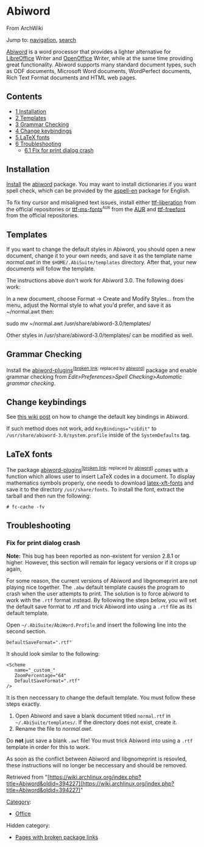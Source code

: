 # Abiword

From ArchWiki

Jump to: [navigation](#column-one), [search](#searchInput)

[Abiword](http://www.abisource.com/) is a word processor that provides a lighter alternative for [LibreOffice](/index.php/LibreOffice "LibreOffice") Writer and [OpenOffice](/index.php/OpenOffice "OpenOffice") Writer, while at the same time providing great functionality. Abiword supports many standard document types, such as ODF documents, Microsoft Word documents, WordPerfect documents, Rich Text Format documents and HTML web pages.

## Contents

*   [1 Installation](#Installation)
*   [2 Templates](#Templates)
*   [3 Grammar Checking](#Grammar_Checking)
*   [4 Change keybindings](#Change_keybindings)
*   [5 LaTeX fonts](#LaTeX_fonts)
*   [6 Troubleshooting](#Troubleshooting)
    *   [6.1 Fix for print dialog crash](#Fix_for_print_dialog_crash)

## Installation

[Install](/index.php/Install "Install") the [abiword](https://www.archlinux.org/packages/?name=abiword) package. You may want to install dictionaries if you want spell check, which can be provided by the [aspell-en](https://www.archlinux.org/packages/?name=aspell-en) package for English.

To fix tiny cursor and misaligned text issues, install either [ttf-liberation](https://www.archlinux.org/packages/?name=ttf-liberation) from the official repositories or [ttf-ms-fonts](https://aur.archlinux.org/packages/ttf-ms-fonts/)<sup><small>AUR</small></sup> from the [AUR](/index.php/AUR "AUR") and [ttf-freefont](https://www.archlinux.org/packages/?name=ttf-freefont) from the official repositories.

## Templates

If you want to change the default styles in Abiword, you should open a new document, change it to your own needs, and save it as the template name _normal.awt_ in the `$HOME/.AbiSuite/templates` directory. After that, your new documents will follow the template.

The instructions above don't work for Abiword 3.0\. The following does work:

In a new document, choose Format -> Create and Modify Styles... from the menu, adjust the Normal style to what you'd prefer, and save it as ~/normal.awt then:

sudo mv ~/normal.awt /usr/share/abiword-3.0/templates/

Other styles in /usr/share/abiword-3.0/templates/ can be modified as well.

## Grammar Checking

Install the [abiword-plugins](https://www.archlinux.org/packages/?name=abiword-plugins)<sup>[[broken link](/index.php/ArchWiki:Requests#Broken_package_links "ArchWiki:Requests"): replaced by [abiword](https://www.archlinux.org/packages/?name=abiword)]</sup> package and enable grammar checking from _Edit>Preferences>Spell Checking>Automatic grammar checking_.

## Change keybindings

See [this wiki post](http://www.abisource.com/wiki/Keyboard_bindings) on how to change the default key bindings in Abiword.

If such method does not work, add `KeyBindings="viEdit"` to `/usr/share/abiword-3.0/system.profile` inside of the `SystemDefaults` tag.

## LaTeX fonts

The package [abiword-plugins](https://www.archlinux.org/packages/?name=abiword-plugins)<sup>[[broken link](/index.php/ArchWiki:Requests#Broken_package_links "ArchWiki:Requests"): replaced by [abiword](https://www.archlinux.org/packages/?name=abiword)]</sup> comes with a function which allows user to insert LaTeX codes in a document. To display mathematics symbols properly, one needs to download [latex-xft-fonts](http://movementarian.org/latex-xft-fonts-0.1.tar.gz) and save it to the directory `/usr/share/fonts`. To install the font, extract the tarball and then run the following:

```
# fc-cache -fv

```

## Troubleshooting

### Fix for print dialog crash

**Note:** This bug has been reported as non-existent for version 2.8.1 or higher. However, this section will remain for legacy versions or if it crops up again,

For some reason, the current versions of Abiword and libgnomeprint are not playing nice together. The `.abw` default template causes the program to crash when the user attempts to print. The solution is to force abiword to work with the `.rtf` format instead. By following the steps below, you will set the default save format to .rtf and trick Abiword into using a `.rtf` file as its default template.

Open `~/.AbiSuite/AbiWord.Profile` and insert the following line into the second <scheme> section.

```
DefaultSaveFormat=".rtf"

```

It should look similar to the following:

```
<Scheme
   name="_custom_"
   ZoomPercentage="64"
   DefaultSaveFormat=".rtf"
/>

```

It is then neccessary to change the default template. You must follow these steps exactly.

1.  Open Abiword and save a blank document titled `normal.rtf` in `~/.AbiSuite/templates/`. If the directory does not exist, create it.
2.  Rename the file to _normal.awt_.

Do **not** just save a blank `.awt` file! You must trick Abiword into using a `.rtf` template in order for this to work.

As soon as the conflict between Abiword and libgnomeprint is resovled, these instructions will no longer be neccessary and should be removed.

Retrieved from "[https://wiki.archlinux.org/index.php?title=Abiword&oldid=394227](https://wiki.archlinux.org/index.php?title=Abiword&oldid=394227)"

[Category](/index.php/Special:Categories "Special:Categories"):

*   [Office](/index.php/Category:Office "Category:Office")

Hidden category:

*   [Pages with broken package links](/index.php/Category:Pages_with_broken_package_links "Category:Pages with broken package links")